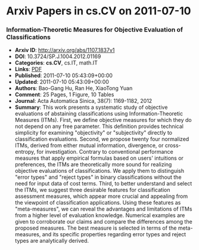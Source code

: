 # Arxiv Papers in cs.CV on 2011-07-10
### Information-Theoretic Measures for Objective Evaluation of Classifications
- **Arxiv ID**: http://arxiv.org/abs/1107.1837v1
- **DOI**: 10.3724/SP.J.1004.2012.01169
- **Categories**: **cs.CV**, cs.IT, math.IT
- **Links**: [PDF](http://arxiv.org/pdf/1107.1837v1)
- **Published**: 2011-07-10 05:43:09+00:00
- **Updated**: 2011-07-10 05:43:09+00:00
- **Authors**: Bao-Gang Hu, Ran He, XiaoTong Yuan
- **Comment**: 25 Pages, 1 Figure, 10 Tables
- **Journal**: Acta Automatica Sinica, 38(7): 1169-1182, 2012
- **Summary**: This work presents a systematic study of objective evaluations of abstaining classifications using Information-Theoretic Measures (ITMs). First, we define objective measures for which they do not depend on any free parameter. This definition provides technical simplicity for examining "objectivity" or "subjectivity" directly to classification evaluations. Second, we propose twenty four normalized ITMs, derived from either mutual information, divergence, or cross-entropy, for investigation. Contrary to conventional performance measures that apply empirical formulas based on users' intuitions or preferences, the ITMs are theoretically more sound for realizing objective evaluations of classifications. We apply them to distinguish "error types" and "reject types" in binary classifications without the need for input data of cost terms. Third, to better understand and select the ITMs, we suggest three desirable features for classification assessment measures, which appear more crucial and appealing from the viewpoint of classification applications. Using these features as "meta-measures", we can reveal the advantages and limitations of ITMs from a higher level of evaluation knowledge. Numerical examples are given to corroborate our claims and compare the differences among the proposed measures. The best measure is selected in terms of the meta-measures, and its specific properties regarding error types and reject types are analytically derived.



